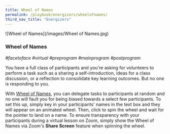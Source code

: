 ```yaml
---
title: Wheel of Names
permalink: /playbook/energizers/wheelofnames/
third_nav_title: "Energizers"
---
```

![Wheel of Names](/images/Wheel of Names.jpg)
### Wheel of Names 
*#facetoface #virtual #preprogram #mainprogram #postprogram*

You have a full class of participants and you're asking for volunteers to perform a task such as a sharing a self-introduction, ideas for a class discussion, or a reflection to consolidate key learning outcomes. But no one is responding to you. 

With [Wheel of Names](https://wheelofnames.com/), you can delegate tasks to participants at random and no one will fault you for being biased towards a select few participants. To set this up, simply key in your participants' names in the text box and they will appear on an animated wheel. Then, click to spin the wheel and wait for the pointer to land on a name. To ensure transparency with your participants during a virtual lesson on Zoom, simply show the Wheel of Names via Zoom's **Share Screen** feature when spinning the wheel.


